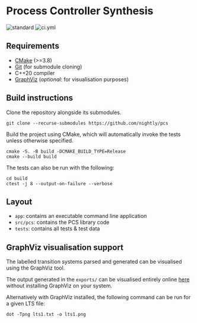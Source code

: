 # Process Controller Synthesis

![standard](https://img.shields.io/badge/c%2B%2B-20-blue.svg)
![ci.yml](https://github.com/nightly/pcs/actions/workflows/ci.yml/badge.svg)

## Requirements
- [CMake](https://cmake.org/) (>=3.8)
- [Git](https://git-scm.com/) (for submodule cloning)
- C++20 compiler
- [GraphViz](https://graphviz.org/) (*optional*: for visualisation purposes)

## Build instructions
Clone the repository alongside its submodules.
```
git clone --recurse-submodules https://github.com/nightly/pcs
```

Build the project using CMake, which will automatically invoke the tests unless otherwise specified.
```
cmake -S. -B build -DCMAKE_BUILD_TYPE=Release
cmake --build build
```

The tests can also be run with the following:
```
cd build
ctest -j 8 --output-on-failure --verbose
```

## Layout 
- `app`: contains an executable command line application
- `src/pcs`: contains the PCS library code
- `tests`: contains all tests & test data

## GraphViz visualisation support
The labelled transition systems parsed and generated can be visualised using the GraphViz tool.

The output generated in the `exports/` can be visualised entirely online [here](http://magjac.com/graphviz-visual-editor/) without installing GraphViz on your system.

Alternatively with GraphViz installed, the following command can be run for a given LTS file:
```
dot -Tpng lts1.txt -o lts1.png
```
